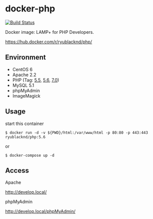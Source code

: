# docker-php

[![Build Status](https://travis-ci.org/ryu-blacknd/docker-php.svg?branch=master)](https://travis-ci.org/ryu-blacknd/docker-php)

Docker image: LAMP+ for PHP Developers.

https://hub.docker.com/r/ryublacknd/php/

## Environment

* CentOS 6
* Apache 2.2
* PHP (Tag: [5.5](https://github.com/ryu-blacknd/docker-php/tree/master/5.5), [5.6](https://github.com/ryu-blacknd/docker-php/tree/master/5.6), [7.0](https://github.com/ryu-blacknd/docker-php/tree/master/7.0))
* MySQL 5.1
* phpMyAdmin
* ImageMagick

## Usage

start this container

```
$ docker run -d -v ${PWD}/html:/var/www/html -p 80:80 -p 443:443 ryublacknd/php:5.6
```

or

```
$ docker-compose up -d
```

## Access

Apache

http://develop.local/

phpMyAdmin

http://develop.local/phpMyAdmin/
